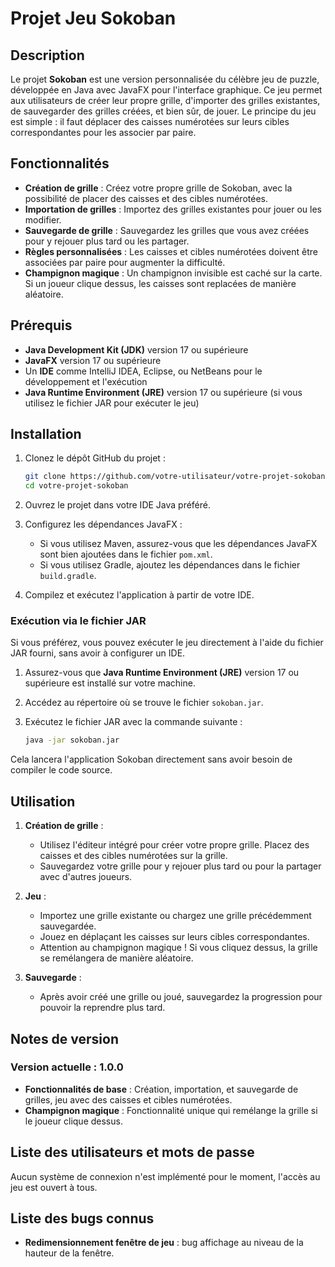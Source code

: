 # Projet Jeu Sokoban

## Description

Le projet **Sokoban** est une version personnalisée du célèbre jeu de puzzle, développée en Java avec JavaFX pour l'interface graphique. Ce jeu permet aux utilisateurs de créer leur propre grille, d'importer des grilles existantes, de sauvegarder des grilles créées, et bien sûr, de jouer. Le principe du jeu est simple : il faut déplacer des caisses numérotées sur leurs cibles correspondantes pour les associer par paire.

## Fonctionnalités

- **Création de grille** : Créez votre propre grille de Sokoban, avec la possibilité de placer des caisses et des cibles numérotées.
- **Importation de grilles** : Importez des grilles existantes pour jouer ou les modifier.
- **Sauvegarde de grille** : Sauvegardez les grilles que vous avez créées pour y rejouer plus tard ou les partager.
- **Règles personnalisées** : Les caisses et cibles numérotées doivent être associées par paire pour augmenter la difficulté.
- **Champignon magique** : Un champignon invisible est caché sur la carte. Si un joueur clique dessus, les caisses sont replacées de manière aléatoire.

## Prérequis

- **Java Development Kit (JDK)** version 17 ou supérieure
- **JavaFX** version 17 ou supérieure
- Un **IDE** comme IntelliJ IDEA, Eclipse, ou NetBeans pour le développement et l'exécution
- **Java Runtime Environment (JRE)** version 17 ou supérieure (si vous utilisez le fichier JAR pour exécuter le jeu)

## Installation

1. Clonez le dépôt GitHub du projet :

    ```bash
    git clone https://github.com/votre-utilisateur/votre-projet-sokoban.git
    cd votre-projet-sokoban
    ```

2. Ouvrez le projet dans votre IDE Java préféré.

3. Configurez les dépendances JavaFX :
    - Si vous utilisez Maven, assurez-vous que les dépendances JavaFX sont bien ajoutées dans le fichier `pom.xml`.
    - Si vous utilisez Gradle, ajoutez les dépendances dans le fichier `build.gradle`.

4. Compilez et exécutez l'application à partir de votre IDE.

### Exécution via le fichier JAR

Si vous préférez, vous pouvez exécuter le jeu directement à l'aide du fichier JAR fourni, sans avoir à configurer un IDE.

1. Assurez-vous que **Java Runtime Environment (JRE)** version 17 ou supérieure est installé sur votre machine.

2. Accédez au répertoire où se trouve le fichier `sokoban.jar`.

3. Exécutez le fichier JAR avec la commande suivante :

    ```bash
    java -jar sokoban.jar
    ```

Cela lancera l'application Sokoban directement sans avoir besoin de compiler le code source.

## Utilisation

1. **Création de grille** :
    - Utilisez l'éditeur intégré pour créer votre propre grille. Placez des caisses et des cibles numérotées sur la grille.
    - Sauvegardez votre grille pour y rejouer plus tard ou pour la partager avec d'autres joueurs.

2. **Jeu** :
    - Importez une grille existante ou chargez une grille précédemment sauvegardée.
    - Jouez en déplaçant les caisses sur leurs cibles correspondantes.
    - Attention au champignon magique ! Si vous cliquez dessus, la grille se remélangera de manière aléatoire.

3. **Sauvegarde** :
    - Après avoir créé une grille ou joué, sauvegardez la progression pour pouvoir la reprendre plus tard.

## Notes de version

### Version actuelle : 1.0.0

- **Fonctionnalités de base** : Création, importation, et sauvegarde de grilles, jeu avec des caisses et cibles numérotées.
- **Champignon magique** : Fonctionnalité unique qui remélange la grille si le joueur clique dessus.

## Liste des utilisateurs et mots de passe

Aucun système de connexion n'est implémenté pour le moment, l'accès au jeu est ouvert à tous.

## Liste des bugs connus

- **Redimensionnement fenêtre de jeu** : bug affichage au niveau de la hauteur de la fenêtre.
